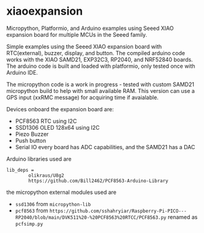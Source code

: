 # xiaoexpansion
Micropython, Platformio, and Arduino examples using Seeed XIAO expansion board for multiple MCUs in the Seeed family.  

Simple examples using the Seeed XIAO expansion board with RTC(external), buzzer, display, and button.  The compiled arduino code works with the XIAO SAMD21, EXP32C3, RP2040, and NRF52840 boards.
The arduino code is built and loaded with platformio, only tested once with Arduino IDE.  

The micropython code is a work in progress - tested with custom SAMD21 micropython build to help with small available RAM.  This version can use a GPS input (xxRMC message) for acquiring time if avaialable.

Devices onboard the expansion board are:
- PCF8563  RTC using I2C
- SSD1306 OLED 128x64 using I2C
- Piezo Buzzer
- Push button
- Serial IO 
every board has ADC capabilities, and the SAMD21 has a DAC


Arduino libraries used are 
```
lib_deps =
        olikraus/U8g2
        https://github.com/Bill2462/PCF8563-Arduino-Library
```
the micropython external modules used are
- `ssd1306` from `micropython-lib`
- `pcf8563` from `https://github.com/sshahryiar/Raspberry-Pi-PICO---RP2040/blob/main/DVK511%20-%20PCF8563%20RTCC/PCF8563.py` renamed as `pcfsimp.py`
